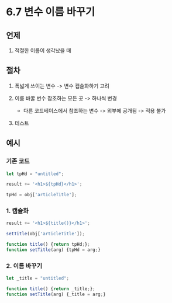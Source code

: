 # 6.7 변수 이름 바꾸기

## 언제

1. 적절한 이름이 생각났을 때

## 절차

1. 폭넓게 쓰이는 변수 -> 변수 캡슐화하기 고려

2. 이름 바꿀 변수 참조하는 모든 곳 -> 하나씩 변경

    - 다른 코드베이스에서 참조하는 변수 -> 외부에 공개됨 -> 적용 불가
3. 테스트

## 예시

### 기존 코드

```javascript
let tpHd = "untitled";

result += '<h1>${tpHd}</h1>';

tpHd = obj['articleTitle'];
```

### 1. 캡슐화

```javascript
result += '<h1>${title()}</h1>';

setTitle(obj['articleTitle']);

function title() {return tpHd;};
function setTitle(arg) {tpHd = arg;}
```

### 2. 이름 바꾸기

```javascript
let _title = "untitled";

function title() {return _title;};
function setTitle(arg) {_title = arg;}
```
